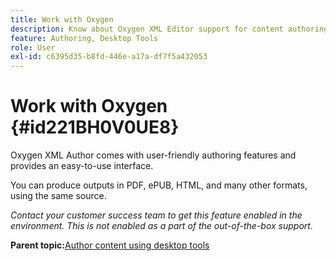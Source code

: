```yaml
---
title: Work with Oxygen
description: Know about Oxygen XML Editor support for content authoring and publishing in AEM Guides.
feature: Authoring, Desktop Tools
role: User
exl-id: c6395d35-b8fd-446e-a17a-df7f5a432053
---
```

# Work with Oxygen {#id221BH0V0UE8}

Oxygen XML Author comes with user-friendly authoring features and provides an easy-to-use interface.

You can produce outputs in PDF, ePUB, HTML, and many other formats, using the same source.

*Contact your customer success team to get this feature enabled in the environment. This is not enabled as a part of the out-of-the-box support.*

**Parent topic:**[Author content using desktop tools](author-desktop-tools.md)
